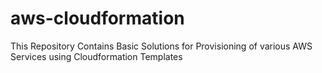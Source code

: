 # aws-cloudformation
This Repository Contains Basic Solutions for Provisioning of various AWS Services using Cloudformation Templates
